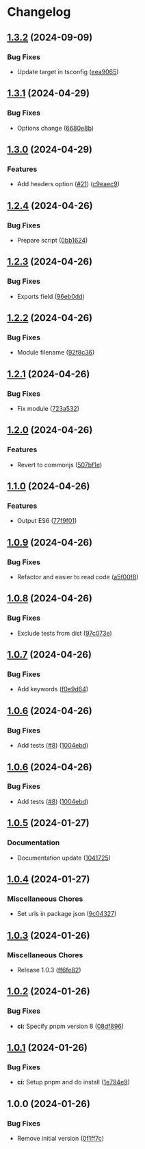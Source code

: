 # Changelog

## [1.3.2](https://github.com/marcusthelin/vite-plugin-esi/compare/vite-plugin-esi-v1.3.1...vite-plugin-esi-v1.3.2) (2024-09-09)


### Bug Fixes

* Update target in tsconfig ([eea9065](https://github.com/marcusthelin/vite-plugin-esi/commit/eea906587cc963983cd27f05560d30d8a099d126))

## [1.3.1](https://github.com/marcusthelin/vite-plugin-esi/compare/vite-plugin-esi-v1.3.0...vite-plugin-esi-v1.3.1) (2024-04-29)


### Bug Fixes

* Options change ([6680e8b](https://github.com/marcusthelin/vite-plugin-esi/commit/6680e8ba96c5b10c9290a283129a4634aa260161))

## [1.3.0](https://github.com/marcusthelin/vite-plugin-esi/compare/vite-plugin-esi-v1.2.4...vite-plugin-esi-v1.3.0) (2024-04-29)


### Features

* Add headers option ([#21](https://github.com/marcusthelin/vite-plugin-esi/issues/21)) ([c9eaec9](https://github.com/marcusthelin/vite-plugin-esi/commit/c9eaec9a9cd684b456cbc5d9153528d64e66689a))

## [1.2.4](https://github.com/marcusthelin/vite-plugin-esi/compare/vite-plugin-esi-v1.2.3...vite-plugin-esi-v1.2.4) (2024-04-26)


### Bug Fixes

* Prepare script ([0bb1624](https://github.com/marcusthelin/vite-plugin-esi/commit/0bb162499dad776d8782845d2e9a44e2c72a559f))

## [1.2.3](https://github.com/marcusthelin/vite-plugin-esi/compare/vite-plugin-esi-v1.2.2...vite-plugin-esi-v1.2.3) (2024-04-26)


### Bug Fixes

* Exports field ([96eb0dd](https://github.com/marcusthelin/vite-plugin-esi/commit/96eb0dde181b5be04675f21e627cb9389e50b354))

## [1.2.2](https://github.com/marcusthelin/vite-plugin-esi/compare/vite-plugin-esi-v1.2.1...vite-plugin-esi-v1.2.2) (2024-04-26)


### Bug Fixes

* Module filename ([92f8c36](https://github.com/marcusthelin/vite-plugin-esi/commit/92f8c36b003dbf80705859facb4b5d9a4b9032fd))

## [1.2.1](https://github.com/marcusthelin/vite-plugin-esi/compare/vite-plugin-esi-v1.2.0...vite-plugin-esi-v1.2.1) (2024-04-26)


### Bug Fixes

* Fix module ([723a532](https://github.com/marcusthelin/vite-plugin-esi/commit/723a532d0593f5321be7e4a2bc39f7bc7d6ba8da))

## [1.2.0](https://github.com/marcusthelin/vite-plugin-esi/compare/vite-plugin-esi-v1.1.0...vite-plugin-esi-v1.2.0) (2024-04-26)


### Features

* Revert to commonjs ([507bf1e](https://github.com/marcusthelin/vite-plugin-esi/commit/507bf1eb52176dbb638fff492447a44c5b6cad96))

## [1.1.0](https://github.com/marcusthelin/vite-plugin-esi/compare/vite-plugin-esi-v1.0.9...vite-plugin-esi-v1.1.0) (2024-04-26)


### Features

* Output ES6 ([77f9f01](https://github.com/marcusthelin/vite-plugin-esi/commit/77f9f0108bc3f68a70f8c041d7a9181dce7c206d))

## [1.0.9](https://github.com/marcusthelin/vite-plugin-esi/compare/vite-plugin-esi-v1.0.8...vite-plugin-esi-v1.0.9) (2024-04-26)


### Bug Fixes

* Refactor and easier to read code ([a5f00f8](https://github.com/marcusthelin/vite-plugin-esi/commit/a5f00f8b5d30d5cc748dc1701fbf73c847a5a147))

## [1.0.8](https://github.com/marcusthelin/vite-plugin-esi/compare/vite-plugin-esi-v1.0.7...vite-plugin-esi-v1.0.8) (2024-04-26)


### Bug Fixes

* Exclude tests from dist ([97c073e](https://github.com/marcusthelin/vite-plugin-esi/commit/97c073ebab0ff458c7f3fd1e36691882dd60082a))

## [1.0.7](https://github.com/marcusthelin/vite-plugin-esi/compare/vite-plugin-esi-v1.0.6...vite-plugin-esi-v1.0.7) (2024-04-26)


### Bug Fixes

* Add keywords ([f0e9d64](https://github.com/marcusthelin/vite-plugin-esi/commit/f0e9d6493ff949a7a0120eb5718d3d953c554cb5))

## [1.0.6](https://github.com/marcusthelin/vite-plugin-esi/compare/vite-plugin-esi-v1.0.5...vite-plugin-esi-v1.0.6) (2024-04-26)


### Bug Fixes

* Add tests ([#8](https://github.com/marcusthelin/vite-plugin-esi/issues/8)) ([1004ebd](https://github.com/marcusthelin/vite-plugin-esi/commit/1004ebde3de4156208c56d085702ee6a3c2d39c3))

## [1.0.6](https://github.com/marcusthelin/vite-plugin-esi/compare/vite-plugin-esi-v1.0.5...vite-plugin-esi-v1.0.6) (2024-04-26)


### Bug Fixes

* Add tests ([#8](https://github.com/marcusthelin/vite-plugin-esi/issues/8)) ([1004ebd](https://github.com/marcusthelin/vite-plugin-esi/commit/1004ebde3de4156208c56d085702ee6a3c2d39c3))

## [1.0.5](https://github.com/marcusthelin/vite-plugin-esi/compare/vite-plugin-esi-v1.0.4...vite-plugin-esi-v1.0.5) (2024-01-27)


### Documentation

* Documentation update ([1041725](https://github.com/marcusthelin/vite-plugin-esi/commit/10417259b8680939983eaa49fed33d1b405c3be1))

## [1.0.4](https://github.com/marcusthelin/vite-plugin-esi/compare/vite-plugin-esi-v1.0.3...vite-plugin-esi-v1.0.4) (2024-01-27)


### Miscellaneous Chores

* Set urls in package json ([9c04327](https://github.com/marcusthelin/vite-plugin-esi/commit/9c0432709987bc9c412580e212a4147bab3214ed))

## [1.0.3](https://github.com/marcusthelin/vite-plugin-esi/compare/vite-plugin-esi-v1.0.2...vite-plugin-esi-v1.0.3) (2024-01-26)


### Miscellaneous Chores

* Release 1.0.3 ([ff6fe82](https://github.com/marcusthelin/vite-plugin-esi/commit/ff6fe82bb0405edfd5b84ad324c30e3395088712))

## [1.0.2](https://github.com/marcusthelin/vite-plugin-esi/compare/vite-plugin-esi-v1.0.1...vite-plugin-esi-v1.0.2) (2024-01-26)


### Bug Fixes

* **ci:** Specify pnpm version 8 ([08df896](https://github.com/marcusthelin/vite-plugin-esi/commit/08df89665dbc6bbcb32cfce70fbf23f6a6ade049))

## [1.0.1](https://github.com/marcusthelin/vite-plugin-esi/compare/vite-plugin-esi-v1.0.0...vite-plugin-esi-v1.0.1) (2024-01-26)


### Bug Fixes

* **ci:** Setup pnpm and do install ([1e794e9](https://github.com/marcusthelin/vite-plugin-esi/commit/1e794e9594f247860bc6bf1d898197886c9ddf44))

## 1.0.0 (2024-01-26)


### Bug Fixes

* Remove initial version ([0f1ff7c](https://github.com/marcusthelin/vite-plugin-esi/commit/0f1ff7cd3bd16aa47f347597be40cd21e1c1be37))

